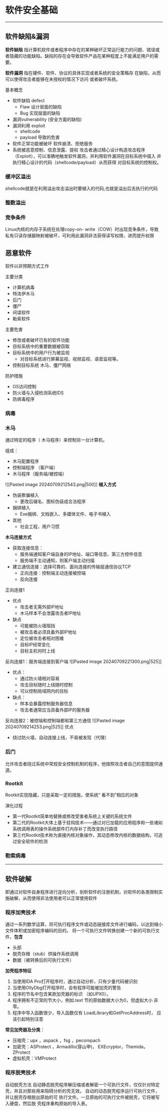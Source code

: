# 软件安全基础

---


## 软件缺陷&漏洞

**软件缺陷**
指计算机软件或者程序中存在的某种破坏正常运行能力的问题、错误或者隐藏的功能缺陷。缺陷的存在会导致软件产品在某种程度上不能满足用户的需要。

**软件漏洞**
指在硬件、软件、协议的具体实现或者系统的安全策略存 在缺陷，从而可以使得攻击者能够在未授权的情况下访问 或者破坏系统。


基本概念
- 软件缺陷 defect
	- Flaw 设计层面的缺陷
	- Bug  实现层面的缺陷
- 漏洞vulnerability  (安全方面的缺陷)
- 漏洞利用 exploit
	- shellcode
	- payload
导致的危害
- 软件正常功能被破坏
	软件崩溃、拒绝服务
- 系统被恶意控制、信息泄露、提权 
	攻击者通过精心设计构造攻击程序（Exploit），可以准确地触发软件漏洞，并利用软件漏洞在目标系统中插入 并执行精心设计的代码（shellcode/payload）从而获得 对目标系统的控制权。

### 缓冲区溢出
shellcode就是在利用溢出攻击溢出时要植入的代码,也就是溢出后去执行的代码

### 整数溢出


### 竞争条件
Linux内核的内存子系统在处理copy-on- write（COW）时出现竞争条件，导致私有只读存储器映射被破坏，可利用此漏洞非法获得读写权限，进而提升权限


## 恶意软件

软件以非预期方式工作

主要分类
- 计算机病毒
- 特洛伊木马
- 后门
- 僵尸
- 间谍软件
- 勒索软件

主要危害
- 修改或者破坏已有的软件功能 
- 目标系统中的重要数据被窃取 
- 目标系统中的用户行为被监视 
	- 对目标系统进行屏幕监视、视频监视、语音监视等。 
- 控制目标系统   木马、僵尸网络

防护措施
- OS访问控制
- 防火墙与入侵检测系统IDS
- 防病毒程序

### 病毒





### 木马
通过特定的程序（ 木马程序）来控制另一台计算机。

组成：
- 木马配置程序
- 控制端程序 （客户端）
- 木马程序（服务端/被控端）

![[Pasted image 20240709212543.png|500]]
**植入方式**
- 伪装欺骗植入
	- 更改后缀名、图标伪装成合法程序 
- 捆绑植入 
	- Exe捆绑、文档嵌入、多媒体文件、电子书植入 
- 其他
	-  社会工程，用户习惯

**木马连接方式**
- 获取连接信息：
	- 服务端通知客户端自身的IP地址、端口等信息、第三方控件信息
	- 服务端不主动通知，则客户端主动扫描
- 建立通信连接：选择可靠的、面向连接的传输层通信协议TCP 
	- 正向连接：控制端主动连接被控端
	- 反向连接

正向连接1
- 优点
	- 攻击者无需外部IP地址
	- 木马样本不会泄露攻击者IP地址
- 缺点 
	- 可能被防火墙阻挡 
	- 被攻击者必须具备外部IP地址 
	- 定位被攻击者相对困难 
	- 目标IP经常变化 
	- 目标主机何时上线

反向连接1：服务端连接到客户端
![[Pasted image 20240709221300.png|525]]
- 优点：
	- 通过防火墙相对容易
	- 攻击目标随时上线随时控制
	- 可以控制局域网内的目标
- 缺点：
	- 样本会暴露控制服务器信息
	- 攻击者通常应当具备外部IP的服务器

反向连接2：被控端和控制端都和第三方通信
![[Pasted image 20240709214253.png|525]]
优点
- 绕过防火墙，自动连接上线，不易被发现（代理）

### 后门
允许攻击者绕过系统中常规安全控制机制的程序，他按照攻击者自己的意图提供通道。



### Rootkit
Rootkit实现隐藏，只是采取一定的措施，使系统“ 看不到”相应的对象

演化过程
- 第一代Rootkit简单地替换或修改受害者系统上关键的系统文件
- 第二代的Rootkit大体上基于挂钩技术——通过对已加载的应用程序和一些诸如系统调用表的操作系统部件打内存补丁而改变执行路径
- 第三代Rootkit技术称为直接内核对象操作，其动态修改内核的数据结构，可逃过安全软件的检测
### 勒索病毒




---
## 软件破解
即通过对软件自身程序进行逆向分析，剖析软件的注册机制，对软件的各类限制实施破解，从而使得非法使用者可以正常使用软件
### 程序加壳技术


通过一系列数学运算，将可执行程序文件或动态链接库文件进行编码，以达到缩小文件体积或加密程序编码的目的。
将一个可执行文件转换创建一个新的可执行文件，**包含**
- 头部
- 脱壳存根（stub）供操作系统调用
- 数据（被转换后的可执行文件）

**加壳程序特征**
1. 当使用IDA Pro打开程序时，通过自动分析，只有少量代码被识别 
2. 当使用OllyDbg打开程序时，会有程序可能被加壳的警告 
3. 程序的节名中包含某款加壳器的标识 （如UPX0）。 
4. 程序拥有不正常的节大小，例如.text 节的原始数据大小为0，但虚拟大小 非零。 
5. 程序中导入函数很少，导入函数仅有 LoadLibrary和GetProcAddress时， 应该引起特别注意

**常见加壳器及分类**： 
- 压缩壳：upx ，aspack ，fsg ，pecompach
- 加密壳：ASProtect ，Armadillo(穿山甲)， EXEcryptor，Themida，ZProtect
- 虚拟机壳：VMProtect

### 程序脱壳技术

自动脱壳方法 
自动静态脱壳程序解压缩或者解密一个可执行文件，仅仅针对特定壳，并且对那些用来阻碍分析的壳无效。 自动的动态脱壳程序运行可执行文件，并让脱壳存根脱出原始的可 执行文件。一旦原始的可执行文件被脱壳，它将被写入硬盘，然后脱 壳程序重构原始的导入表。

